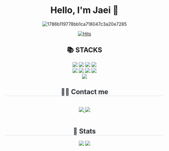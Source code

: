 <div align="center">
  <h1> Hello, I'm Jaei 🐣 </h1>
</div>


<div align="center">

![1786b119778bb1ca718047c3a20e7285](https://github.com/jjaei/jjaei/assets/120344687/b9cc216b-310d-462e-bea3-aa3b45aa134b)

[![Hits](https://hits.seeyoufarm.com/api/count/incr/badge.svg?url=https%3A%2F%2Fgithub.com%2Fjjaei&count_bg=%23C5EBF9&title_bg=%23F9A7A7&icon=smugmug.svg&icon_color=%23FFFFFF&title=hits&edge_flat=false)](https://github.com/jjaei)

</div>
<div align=center>    
    <h2>📚 STACKS</h2></div>
    <div style="margin: 0 auto; text-align: center;" align= "center"> 
       <img src="https://img.shields.io/badge/java-007396?style=for-the-badge&logo=java&logoColor=white"> 
    <img src="https://img.shields.io/badge/mysql-4479A1?style=for-the-badge&logo=mysql&logoColor=white"> 
  <img src="https://img.shields.io/badge/mariaDB-003545?style=for-the-badge&logo=mariaDB&logoColor=white"> 
      <img src="https://img.shields.io/badge/spring-6DB33F?style=for-the-badge&logo=spring&logoColor=white"> 
    <br>
     <img src="https://img.shields.io/badge/html5-E34F26?style=for-the-badge&logo=html5&logoColor=white"> 
     <img src="https://img.shields.io/badge/css-1572B6?style=for-the-badge&logo=css3&logoColor=white"> 
     <img src="https://img.shields.io/badge/javascript-F7DF1E?style=for-the-badge&logo=javascript&logoColor=black"> 
     <img src="https://img.shields.io/badge/jquery-0769AD?style=for-the-badge&logo=jquery&logoColor=white">
    <br>
      <img src="https://img.shields.io/badge/github-181717?style=for-the-badge&logo=github&logoColor=white">
          </div>
    </div>
    <div align= "center">
    <h2 style="border-bottom: 1px solid #d8dee4; color: #282d33;"> 🧑‍💻 Contact me </h2> <br> 
    <div align= "center"> <a href=https://jaeiva.tistory.com/> <img src="https://img.shields.io/badge/Tistory-000000?style=flat-square&logo=Tistory&logoColor=white&link=https://jaeiva.tistory.com/"> </a>
       <a href=> <img src="https://img.shields.io/badge/Notion-000000?style=flat-square&logo=Notion&logoColor=white&link="> </a>
    </div>  <br> 
      <div align= "center">  </div> 
    </div>
    <div align= "center"> 
    <h2 style="border-bottom: 1px solid #d8dee4; color: #282d33;"> 🏅 Stats </h2> <div align= "center"> <img src="https://github-readme-stats.vercel.app/api?username=jjaei&bg_color=180,000000,&title_color=000000&text_color=000000"
         /> <img src="https://github-readme-stats.vercel.app/api/top-langs/?username=jjaei&layout=compact&bg_color=180,000000,&title_color=000000&text_color=000000"
           /> </div> 
    </div>
    
